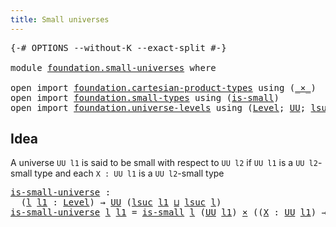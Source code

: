 ```yaml
---
title: Small universes
---
```


<pre class="Agda"><a id="41" class="Symbol">{-#</a> <a id="45" class="Keyword">OPTIONS</a> <a id="53" class="Pragma">--without-K</a> <a id="65" class="Pragma">--exact-split</a> <a id="79" class="Symbol">#-}</a>

<a id="84" class="Keyword">module</a> <a id="91" href="foundation.small-universes.html" class="Module">foundation.small-universes</a> <a id="118" class="Keyword">where</a>

<a id="125" class="Keyword">open</a> <a id="130" class="Keyword">import</a> <a id="137" href="foundation.cartesian-product-types.html" class="Module">foundation.cartesian-product-types</a> <a id="172" class="Keyword">using</a> <a id="178" class="Symbol">(</a><a id="179" href="foundation-core.cartesian-product-types.html#590" class="Function Operator">_×_</a><a id="182" class="Symbol">)</a>
<a id="184" class="Keyword">open</a> <a id="189" class="Keyword">import</a> <a id="196" href="foundation.small-types.html" class="Module">foundation.small-types</a> <a id="219" class="Keyword">using</a> <a id="225" class="Symbol">(</a><a id="226" href="foundation.small-types.html#1463" class="Function">is-small</a><a id="234" class="Symbol">)</a>
<a id="236" class="Keyword">open</a> <a id="241" class="Keyword">import</a> <a id="248" href="foundation.universe-levels.html" class="Module">foundation.universe-levels</a> <a id="275" class="Keyword">using</a> <a id="281" class="Symbol">(</a><a id="282" href="Agda.Primitive.html#597" class="Postulate">Level</a><a id="287" class="Symbol">;</a> <a id="289" href="foundation-core.universe-levels.html#235" class="Primitive">UU</a><a id="291" class="Symbol">;</a> <a id="293" href="Agda.Primitive.html#780" class="Primitive">lsuc</a><a id="297" class="Symbol">;</a> <a id="299" href="Agda.Primitive.html#810" class="Primitive Operator">_⊔_</a><a id="302" class="Symbol">)</a>
</pre>
## Idea

A universe `UU l1` is said to be small with respect to `UU l2` if `UU l1` is a `UU l2`-small type and each `X : UU l1` is a `UU l2`-small type

<pre class="Agda"><a id="is-small-universe"></a><a id="470" href="foundation.small-universes.html#470" class="Function">is-small-universe</a> <a id="488" class="Symbol">:</a>
  <a id="492" class="Symbol">(</a><a id="493" href="foundation.small-universes.html#493" class="Bound">l</a> <a id="495" href="foundation.small-universes.html#495" class="Bound">l1</a> <a id="498" class="Symbol">:</a> <a id="500" href="Agda.Primitive.html#597" class="Postulate">Level</a><a id="505" class="Symbol">)</a> <a id="507" class="Symbol">→</a> <a id="509" href="foundation-core.universe-levels.html#235" class="Primitive">UU</a> <a id="512" class="Symbol">(</a><a id="513" href="Agda.Primitive.html#780" class="Primitive">lsuc</a> <a id="518" href="foundation.small-universes.html#495" class="Bound">l1</a> <a id="521" href="Agda.Primitive.html#810" class="Primitive Operator">⊔</a> <a id="523" href="Agda.Primitive.html#780" class="Primitive">lsuc</a> <a id="528" href="foundation.small-universes.html#493" class="Bound">l</a><a id="529" class="Symbol">)</a>
<a id="531" href="foundation.small-universes.html#470" class="Function">is-small-universe</a> <a id="549" href="foundation.small-universes.html#549" class="Bound">l</a> <a id="551" href="foundation.small-universes.html#551" class="Bound">l1</a> <a id="554" class="Symbol">=</a> <a id="556" href="foundation.small-types.html#1463" class="Function">is-small</a> <a id="565" href="foundation.small-universes.html#549" class="Bound">l</a> <a id="567" class="Symbol">(</a><a id="568" href="foundation-core.universe-levels.html#235" class="Primitive">UU</a> <a id="571" href="foundation.small-universes.html#551" class="Bound">l1</a><a id="573" class="Symbol">)</a> <a id="575" href="foundation-core.cartesian-product-types.html#590" class="Function Operator">×</a> <a id="577" class="Symbol">((</a><a id="579" href="foundation.small-universes.html#579" class="Bound">X</a> <a id="581" class="Symbol">:</a> <a id="583" href="foundation-core.universe-levels.html#235" class="Primitive">UU</a> <a id="586" href="foundation.small-universes.html#551" class="Bound">l1</a><a id="588" class="Symbol">)</a> <a id="590" class="Symbol">→</a> <a id="592" href="foundation.small-types.html#1463" class="Function">is-small</a> <a id="601" href="foundation.small-universes.html#549" class="Bound">l</a> <a id="603" href="foundation.small-universes.html#579" class="Bound">X</a><a id="604" class="Symbol">)</a>
</pre>
